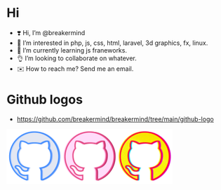 # Hi
- ❣️ Hi, I’m @breakermind
- 👀 I’m interested in php, js, css, html, laravel, 3d graphics, fx, linux.
- 🌱 I’m currently learning js franeworks.
- 👌 I’m looking to collaborate on whatever.
- ✉️ How to reach me? Send me an email. 

# Github logos
- https://github.com/breakermind/breakermind/tree/main/github-logo

<div style="display: flex">
  <img align=top src="https://raw.githubusercontent.com/breakermind/breakermind/main/github-logo/github.png" width="25%">
  <img align=top src="https://raw.githubusercontent.com/breakermind/breakermind/main/github-logo/github-pink.png" width="25%">
  <img align=top src="https://raw.githubusercontent.com/breakermind/breakermind/main/github-logo/github-cyber.png" width="25%">
</div>
